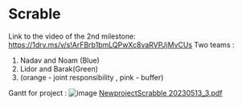 # Scrable

Link to the video of the 2nd milestone:
https://1drv.ms/v/s!ArFBrb1bmLQPwXc8vaRVPJjMvCUs
Two teams :
1. Nadav and Noam (Blue)
2. Lidor and Barak(Green)
3. (orange - joint responsibility , pink - buffer)

Gantt for project :
![image](https://github.com/Noam32/Scrabble/assets/104763917/36665857-ab3f-417a-8e43-2b57abd2b6ae)
[NewprojectScrabble 20230513_3.pdf](https://github.com/Noam32/Scrabble/files/11470450/NewprojectScrabble.20230513_3.pdf)
